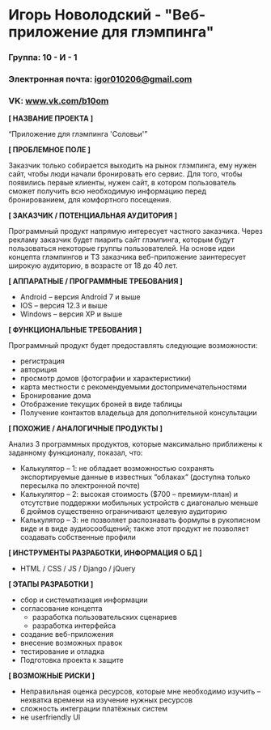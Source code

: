 # Игорь Новолодский - "Веб-приложение для глэмпинга"

### Группа: 10 - И - 1
### Электронная почта: igor010206@gmail.com
### VK: www.vk.com/b10om


**[ НАЗВАНИЕ ПРОЕКТА ]**

“Приложение для глэмпинга 'Соловьи'”

**[ ПРОБЛЕМНОЕ ПОЛЕ ]**

Заказчик только собирается выходить на рынок глэмпинга, ему нужен сайт, чтобы люди начали бронировать его сервис. Для того, чтобы появились первые клиенты, нужен сайт, в котором пользователь сможет получить всю необходимую информацию перед бронированием, для комфортного посещения.

**[ ЗАКАЗЧИК / ПОТЕНЦИАЛЬНАЯ АУДИТОРИЯ ]**

Программный продукт напрямую интересует частного заказчика. Через рекламу заказчик будет пиарить сайт глэмпинга, которым будут пользоваться некоторые группы пользователей. На основе идеи концепта глэмпингов и ТЗ заказчика веб-приложение заинтересует широкую аудиторию, в возрасте от 18 до 40 лет. 

**[ АППАРАТНЫЕ / ПРОГРАММНЫЕ ТРЕБОВАНИЯ ]** 

* Android – версия Android 7 и выше
* IOS – версия 12.3 и выше
* Windows – версия XP и выше 

**[ ФУНКЦИОНАЛЬНЫЕ ТРЕБОВАНИЯ ]**

Программный продукт будет предоставлять следующие возможности:
* регистрация
* авториция
* просмотр домов (фотографии и характеристики) 
* карта местности с рекомендуемыми достопримечательностями
* Бронирование дома
* Отображение текущих броней в виде таблицы
* Получение контактов владельца для дополнительной консультации

**[ ПОХОЖИЕ / АНАЛОГИЧНЫЕ ПРОДУКТЫ ]**

Анализ 3 программных продуктов, которые максимально приближены к заданному функционалу, показал, что:

* Калькулятор – 1: не обладает возможностью сохранять экспортируемые данные в известных “облаках“ (доступна только пересылка по электронной почте) 
*	Калькулятор – 2: высокая стоимость ($700 – премиум-план) и отсутствие поддержки мобильных устройств с диагональю меньше 6 дюймов существенно ограничивают целевую аудиторию
* Калькулятор – 3:  не позволяет распознавать формулы в рукописном виде и в виде аудиосообщений; также этот продукт не позволяет создавать собственные профили

**[ ИНСТРУМЕНТЫ РАЗРАБОТКИ, ИНФОРМАЦИЯ О БД ]**

* HTML / CSS / JS / Django / jQuery

**[ ЭТАПЫ РАЗРАБОТКИ ]**

*	сбор и систематизация информации
*	согласование концепта
    * разработка пользовательских сценариев
    * разработка интерфейса
*	создание веб-приложения
* внесение возможных правок
* тестирование и отладка
*	Подготовка проекта к защите

**[ ВОЗМОЖНЫЕ РИСКИ ]**

*	Неправильная оценка ресурсов, которые мне необходимо изучить – нехватка времени на изучение нужных ресурсов
*	сложность интеграции платёжных систем
*	не userfriendly UI 

